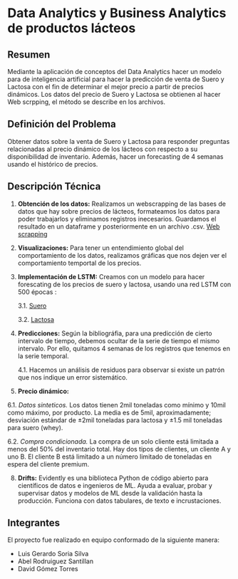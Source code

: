 # Data Analytics y Business Analytics de productos lácteos

## Resumen

Mediante la aplicación de conceptos del Data Analytics hacer un modelo para de inteligencia artificial
para hacer la predicción de venta de Suero y Lactosa con el fin de determinar el mejor precio a partir de
precios dinámicos. Los datos del precio de Suero y Lactosa se obtienen al hacer Web scrpping, el método se describe en los archivos.


## Definición del Problema

Obtener datos sobre la venta de Suero y Lactosa para responder preguntas relacionadas al precio dinámico de los lácteos con respecto a su disponibilidad de inventario. Además, hacer un forecasting de 4 semanas usando el histórico de precios.


## Descripción Técnica

1. **Obtención de los datos:**
    Realizamos un webscrapping de las bases de datos que hay sobre precios de lácteos, formateamos los datos para poder trabajarlos y eliminamos registros inecesarios. Guardamos el resultado en un dataframe y posteriormente en un archivo .csv. [Web scrapping](./data/data_pricing.csv)
2. **Visualizaciones:**
   Para tener un entendimiento global del comportamiento de los datos, realizamos gráficas que nos dejen ver el comportamiento temportal de los precios.
3. **Implementación de LSTM:**
  Creamos con un modelo para hacer forescating de los precios de suero y lactosa, usando una red LSTM con 500 épocas :

    3.1. [Suero](./models/model_whey.pt)
  
    3.2. [Lactosa](./models/model_lactose.pt)
   
4. **Predicciones:**
   Según la bibliográfia, para una predicción de cierto intervalo de tiempo, debemos ocultar de la serie de tiempo el mismo intervalo. Por ello, quitamos 4 semanas de los registros que tenemos en la serie temporal.

   4.1. Hacemos un análisis de residuos para observar si existe un patrón que nos indique un error sistemático.
   
6. **Precio dinámico:**
   
  6.1. *Datos sinteticos.* Los datos tienen 2mil toneladas como mínimo y 10mil como máximo, por producto. La media es de 5mil, aproximadamente; desviación estándar de ±2mil toneladas para lactosa y ±1.5 mil toneladas para suero (whey).
  
  6.2. *Compra condicionada.* La compra de un solo cliente está limitada a menos del 50% del inventario total. Hay dos tipos de clientes, un cliente A y uno B. El cliente B
 está limitado a un número limitado de toneladas en espera del cliente premium.
 
8. **Drifts:**
   Evidently es una biblioteca Python de código abierto para científicos de datos e ingenieros de ML. Ayuda a evaluar, probar y supervisar datos y modelos de ML desde la validación hasta la producción. Funciona con datos tabulares, de texto e incrustaciones.
   


## Integrantes

El proyecto fue realizado en equipo conformado de la siguiente manera:

* Luis Gerardo Soria Silva
* Abel Rodruiguez Santillan
* David Gómez Torres
